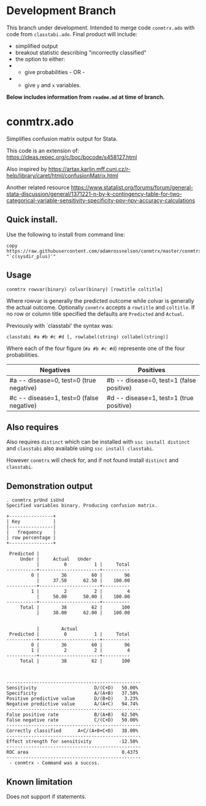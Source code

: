 # Development Branch

This branch under development. Intended to merge code `conmtrx.ado` with code from `classtabi.ado`. Final product will include:
* simplified output 
* breakout statistic describing "incorrectly classified"
* the option to either:
* * give probabilities - OR -
* * give `y` and `x` variables.

**Below includes information from `readme.md` at time of branch.**

# conmtrx.ado
Simplifies confusion matrix output for Stata.

This code is an extension of: https://ideas.repec.org/c/boc/bocode/s458127.html

Also inspired by https://artax.karlin.mff.cuni.cz/r-help/library/caret/html/confusionMatrix.html

Another related resource https://www.statalist.org/forums/forum/general-stata-discussion/general/1371221-n-by-k-contingency-table-for-two-categorical-variable-sensitivity-specificity-ppv-npv-accuracy-calculations

## Quick install.

Use the following to install from command line:

```
copy https://raw.githubusercontent.com/adamrossnelson/conmtrx/master/conmtrx.ado "`c(sysdir_plus)'"
```

## Usage

```
conmtrx rowvar(binary) colvar(binary) [rowtitle coltitle]
```
Where rowvar is generally the predicted outcome while colvar is generally the actual outcome. Optionally `conmtrx` accepts a `rowtitle` and `coltitle`. If no row or column title specified the defaults are `Predicted` and `Actual`.

Previously with `classtabi' the syntax was:
```
classtabi #a #b #c #d [, rowlabel(string) collabel(string)]
```
Where each of the four figure (`#a #b #c #d`) represente one of the four probabilities.

|     Negatives                           |     Positives                              |
|-----------------------------------------|--------------------------------------------|
| #a -- disease=0, test=0 (true negative) | #b -- disease=0, test=1 (false positive)   |
| #c -- disease=1, test=0 (false negative)| #d -- disease=1, test=1 (true positive)    |

## Also requires

Also requires `distinct` which can be installed with `ssc install distinct` and `classtabi` also available using `ssc install classtabi`.

However `conmtrx` will check for, and if not found install `distinct` and `classtabi`.

## Demonstration output
```
. conmtrx prUnd isUnd
Specified variables binary. Producing confusion matrix.

+----------------+
| Key            |
|----------------|
|   frequency    |
| row percentage |
+----------------+

 Predicted |
     Under |     Actual   Under
           |         0          1 |     Total
-----------+----------------------+----------
         0 |        36         60 |        96 
           |     37.50      62.50 |    100.00 
-----------+----------------------+----------
         1 |         2          2 |         4 
           |     50.00      50.00 |    100.00 
-----------+----------------------+----------
     Total |        38         62 |       100 
           |     38.00      62.00 |    100.00 


           |        Actual
 Predicted |         0          1 |     Total
-----------+----------------------+----------
         0 |        36         60 |        96 
         1 |         2          2 |         4 
-----------+----------------------+----------
     Total |        38         62 |       100 



-------------------------------------------------
Sensitivity                     D/(C+D)   50.00%      
Specificity                     A/(A+B)   37.50%      
Positive predictive value       D/(B+D)    3.23%      
Negative predictive value       A/(A+C)   94.74%      
-------------------------------------------------
False positive rate             B/(A+B)   62.50%      
False negative rate             C/(C+D)   50.00%      
-------------------------------------------------
Correctly classified      A+C/(A+B+C+D)   38.00%      
-------------------------------------------------
Effect strength for sensitivity          -12.50%      
-------------------------------------------------
ROC area                                  0.4375      
-------------------------------------------------
 - conmtrx - Command was a succss.

```

## Known limitation

Does not support if statements.
